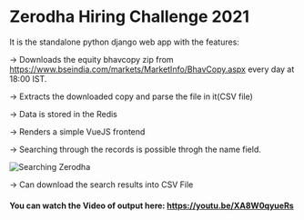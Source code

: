 # Zerodha Hiring Challenge 2021
 
It is the standalone python django web app with the features:

-> Downloads the equity bhavcopy zip from https://www.bseindia.com/markets/MarketInfo/BhavCopy.aspx every day at 18:00 IST.

-> Extracts the downloaded copy and parse the file in it(CSV file)

-> Data is stored in the Redis

-> Renders a simple VueJS frontend

-> Searching through the records is possible throgh the name field.

![Searching Zerodha](https://user-images.githubusercontent.com/46214838/117665052-13dcb280-b1c0-11eb-9681-df810304c463.gif)

-> Can download the search results into CSV File

#### You can watch the Video of output here: https://youtu.be/XA8W0qyueRs
